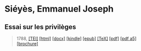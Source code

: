 # Siéyès, Emmanuel Joseph
## Essai sur les privilèges

> 1788,  <a title="Source XML/TEI" class="mime48 tei" href="https://hurlus.github.io/tei/sieyes1788_essai-privileges.xml">[TEI]</a>  <a title="HTML une page" class="mime48 html" href="https://hurlus.github.io/sieyes1788_essai-privileges/sieyes1788_essai-privileges.html">[html]</a>  <a title="Bureautique (LibreOffice, MS.Word)" class="mime48 docx" href="https://hurlus.github.io/sieyes1788_essai-privileges/sieyes1788_essai-privileges.docx">[docx]</a>  <a title="Amazon.kindle" class="mime48 mobi" href="https://hurlus.github.io/sieyes1788_essai-privileges/sieyes1788_essai-privileges.mobi">[kindle]</a>  <a title="EPUB, pour liseuses et téléphones" class="mime48 epub" href="https://hurlus.github.io/sieyes1788_essai-privileges/sieyes1788_essai-privileges.epub">[epub]</a>  <a title="LaTeX" class="mime48 tex" href="https://hurlus.github.io/sieyes1788_essai-privileges/sieyes1788_essai-privileges.tex">[TeX]</a>  <a title="PDF à imprimer, A4 2 colonnes" class="mime48 pdf" href="https://hurlus.github.io/sieyes1788_essai-privileges/sieyes1788_essai-privileges.pdf">[pdf]</a>  <a title="PDF à lire, A5 une colonne" class="mime48 a5" href="https://hurlus.github.io/sieyes1788_essai-privileges/sieyes1788_essai-privileges_a5.pdf">[pdf a5]</a>  <a title="Brochure à agrafer, pdf imposé pour imprimante recto/verso" class="mime48 brochure" href="https://hurlus.github.io/sieyes1788_essai-privileges/sieyes1788_essai-privileges_brochure.pdf">[brochure]</a> 
